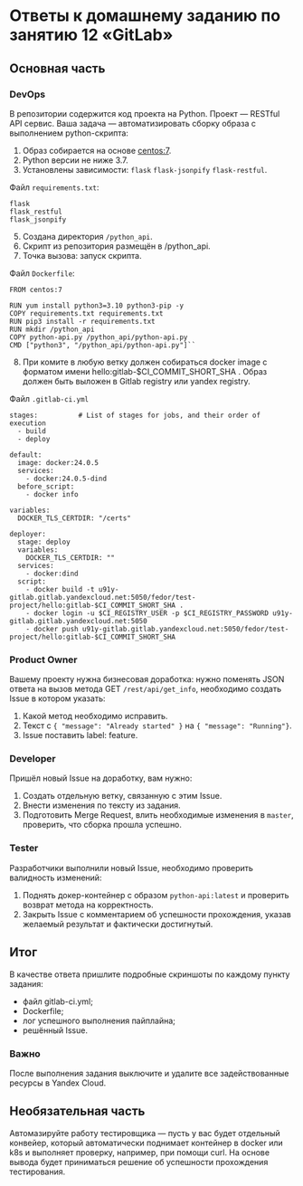 # Ответы к домашнему заданию по занятию 12 «GitLab»

## Основная часть

### DevOps

В репозитории содержится код проекта на Python. Проект — RESTful API сервис. Ваша задача — автоматизировать сборку образа с выполнением python-скрипта:

1. Образ собирается на основе [centos:7](https://hub.docker.com/_/centos?tab=tags&page=1&ordering=last_updated).
2. Python версии не ниже 3.7.
3. Установлены зависимости: `flask` `flask-jsonpify` `flask-restful`.

Файл `requirements.txt`:
```
flask
flask_restful
flask_jsonpify
```
5. Создана директория `/python_api`.
6. Скрипт из репозитория размещён в /python_api.
7. Точка вызова: запуск скрипта.

Файл `Dockerfile`:
```
FROM centos:7

RUN yum install python3=3.10 python3-pip -y
COPY requirements.txt requirements.txt
RUN pip3 install -r requirements.txt
RUN mkdir /python_api
COPY python-api.py /python_api/python-api.py
CMD ["python3", "/python_api/python-api.py"]``
```
8. При комите в любую ветку должен собираться docker image с форматом имени hello:gitlab-$CI_COMMIT_SHORT_SHA . Образ должен быть выложен в Gitlab registry или yandex registry.

Файл `.gitlab-ci.yml`
```
stages:          # List of stages for jobs, and their order of execution
  - build
  - deploy

default:
  image: docker:24.0.5
  services:
    - docker:24.0.5-dind
  before_script:
    - docker info

variables:
  DOCKER_TLS_CERTDIR: "/certs"

deployer:
  stage: deploy
  variables:
    DOCKER_TLS_CERTDIR: ""
  services:
    - docker:dind 
  script:
    - docker build -t u91y-gitlab.gitlab.yandexcloud.net:5050/fedor/test-project/hello:gitlab-$CI_COMMIT_SHORT_SHA .
    - docker login -u $CI_REGISTRY_USER -p $CI_REGISTRY_PASSWORD u91y-gitlab.gitlab.yandexcloud.net:5050
    - docker push u91y-gitlab.gitlab.yandexcloud.net:5050/fedor/test-project/hello:gitlab-$CI_COMMIT_SHORT_SHA
```

### Product Owner

Вашему проекту нужна бизнесовая доработка: нужно поменять JSON ответа на вызов метода GET `/rest/api/get_info`, необходимо создать Issue в котором указать:

1. Какой метод необходимо исправить.
2. Текст с `{ "message": "Already started" }` на `{ "message": "Running"}`.
3. Issue поставить label: feature.

### Developer

Пришёл новый Issue на доработку, вам нужно:

1. Создать отдельную ветку, связанную с этим Issue.
2. Внести изменения по тексту из задания.
3. Подготовить Merge Request, влить необходимые изменения в `master`, проверить, что сборка прошла успешно.


### Tester

Разработчики выполнили новый Issue, необходимо проверить валидность изменений:

1. Поднять докер-контейнер с образом `python-api:latest` и проверить возврат метода на корректность.
2. Закрыть Issue с комментарием об успешности прохождения, указав желаемый результат и фактически достигнутый.

## Итог

В качестве ответа пришлите подробные скриншоты по каждому пункту задания:

- файл gitlab-ci.yml;
- Dockerfile; 
- лог успешного выполнения пайплайна;
- решённый Issue.

### Важно 
После выполнения задания выключите и удалите все задействованные ресурсы в Yandex Cloud.

## Необязательная часть

Автомазируйте работу тестировщика — пусть у вас будет отдельный конвейер, который автоматически поднимает контейнер в docker или k8s и выполняет проверку, например, при помощи curl. На основе вывода будет приниматься решение об успешности прохождения тестирования.

